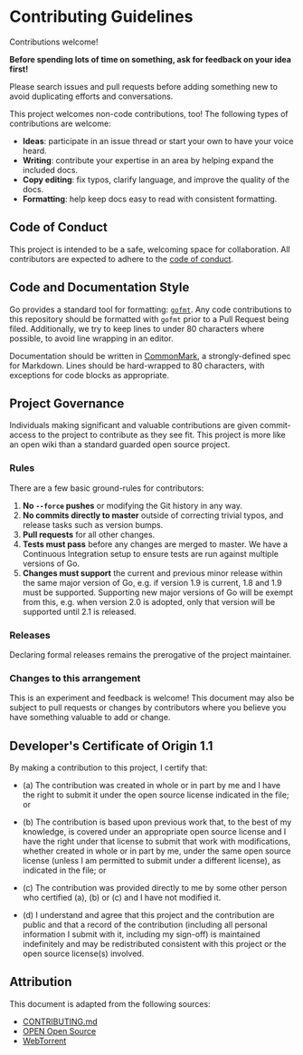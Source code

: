 # Contributing Guidelines

Contributions welcome!

**Before spending lots of time on something, ask for feedback on your idea
first!**

Please search issues and pull requests before adding something new to avoid
duplicating efforts and conversations.

This project welcomes non-code contributions, too! The following types of
contributions are welcome:

* **Ideas**: participate in an issue thread or start your own to have your voice
  heard.
* **Writing**: contribute your expertise in an area by helping expand the
  included docs.
* **Copy editing**: fix typos, clarify language, and improve the quality of the
  docs.
* **Formatting**: help keep docs easy to read with consistent formatting.

## Code of Conduct

This project is intended to be a safe, welcoming space for collaboration. All
contributors are expected to adhere to the [code of conduct][].

[code of conduct]: ./CODE_OF_CONDUCT.md

## Code and Documentation Style

Go provides a standard tool for formatting: [`gofmt`][gofmt]. Any code
contributions to this repository should be formatted with `gofmt` prior to a
Pull Request being filed. Additionally, we try to keep lines to under 80
characters where possible, to avoid line wrapping in an editor.

Documentation should be written in [CommonMark][], a strongly-defined spec for
Markdown. Lines should be hard-wrapped to 80 characters, with exceptions for
code blocks as appropriate.

[gofmt]: https://golang.org/cmd/gofmt/
[CommonMark]: http://commonmark.org/

## Project Governance

Individuals making significant and valuable contributions are given
commit-access to the project to contribute as they see fit. This project is more
like an open wiki than a standard guarded open source project.

### Rules

There are a few basic ground-rules for contributors:

1. **No `--force` pushes** or modifying the Git history in any way.
2. **No commits directly to master** outside of correcting trivial typos, and
   release tasks such as version bumps.
3. **Pull requests** for all other changes.
4. **Tests must pass** before any changes are merged to master. We have a
   Continuous Integration setup to ensure tests are run against multiple
   versions of Go.
5. **Changes must support** the current and previous minor release within the
   same major version of Go, e.g. if version 1.9 is current, 1.8 and 1.9 must be
   supported. Supporting new major versions of Go will be exempt from this, e.g.
   when version 2.0 is adopted, only that version will be supported until 2.1 is
   released.

### Releases

Declaring formal releases remains the prerogative of the project maintainer.

### Changes to this arrangement

This is an experiment and feedback is welcome! This document may also be subject
to pull requests or changes by contributors where you believe you have something
valuable to add or change.

## Developer's Certificate of Origin 1.1

By making a contribution to this project, I certify that:

* (a) The contribution was created in whole or in part by me and I have the
  right to submit it under the open source license indicated in the file; or

* (b) The contribution is based upon previous work that, to the best of my
  knowledge, is covered under an appropriate open source license and I have the
  right under that license to submit that work with modifications, whether
  created in whole or in part by me, under the same open source license (unless
  I am permitted to submit under a different license), as indicated in the file;
  or

* (c) The contribution was provided directly to me by some other person who
  certified (a), (b) or (c) and I have not modified it.

* (d) I understand and agree that this project and the contribution are public
  and that a record of the contribution (including all personal information I
  submit with it, including my sign-off) is maintained indefinitely and may be
  redistributed consistent with this project or the open source license(s)
  involved.

## Attribution

This document is adapted from the following sources:

* [CONTRIBUTING.md][]
* [OPEN Open Source][openopen]
* [WebTorrent][]

[CONTRIBUTING.md]: https://github.com/ungoldman/CONTRIBUTING.md/
[openopen]: http://openopensource.org/
[WebTorrent]: https://github.com/webtorrent/webtorrent/blob/master/CONTRIBUTING.md
